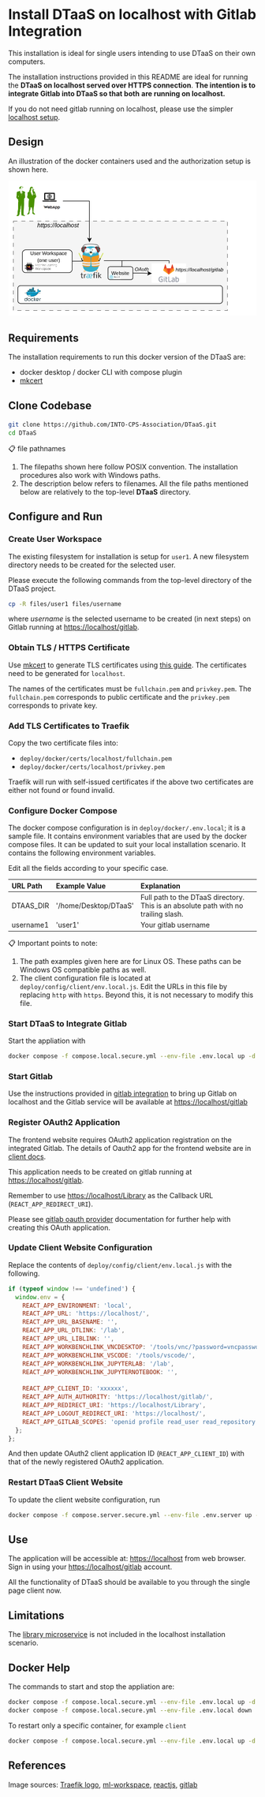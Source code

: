 # Install DTaaS on localhost with Gitlab Integration

This installation is ideal for single users intending to use
DTaaS on their own computers.

The installation instructions provided in this README are
ideal for running the **DTaaS on localhost served over HTTPS connection**.
**The intention is to integrate Gitlab into DTaaS so that both**
**are running on localhost.**

If you do not need gitlab running on localhost, please use
the simpler [localhost setup](LOCALHOST.md).

## Design

An illustration of the docker containers used and the authorization
setup is shown here.

![Traefik OAuth](./localhost-https.png)

## Requirements

The installation requirements to run this docker version of the DTaaS are:

- docker desktop / docker CLI with compose plugin
- [mkcert](https://github.com/FiloSottile/mkcert)

## Clone Codebase

```bash
git clone https://github.com/INTO-CPS-Association/DTaaS.git
cd DTaaS
```

:clipboard: file pathnames

1. The filepaths shown here follow POSIX convention.
   The installation procedures also work with Windows
   paths.
1. The description below refers to filenames. All the file
   paths mentioned below are relatively to the top-level
   **DTaaS** directory.

## Configure and Run

### Create User Workspace

The existing filesystem for installation is setup for `user1`.
A new filesystem directory needs to be created for the selected user.

Please execute the following commands from the top-level directory
of the DTaaS project.

```bash
cp -R files/user1 files/username
```

where _username_ is the selected username to be created (in next steps)
on Gitlab running at <https://localhost/gitlab>.

### Obtain TLS / HTTPS Certificate

Use [mkcert](https://github.com/FiloSottile/mkcert) to generate
TLS certificates using
[this guide](https://kifarunix.com/create-locally-trusted-ssl-certificates-with-mkcert-on-ubuntu-20-04/).
The certificates need to be generated for `localhost`.

The names of the certificates must be `fullchain.pem` and `privkey.pem`.
The `fullchain.pem` corresponds to public certificate and
the `privkey.pem` corresponds to private key.

### Add TLS Certificates to Traefik

Copy the two certificate files into:

- `deploy/docker/certs/localhost/fullchain.pem`
- `deploy/docker/certs/localhost/privkey.pem`

Traefik will run with self-issued certificates if the above two certificates
are either not found or found invalid.

### Configure Docker Compose

The docker compose configuration is in `deploy/docker/.env.local`;
it is a sample file.
It contains environment variables
that are used by the docker compose files.
It can be updated to suit your local installation scenario.
It contains the following environment variables.

Edit all the fields according to your specific case.

  | URL Path | Example Value | Explanation |
  |:------------|:---------------|:---------------|
  | DTAAS_DIR | '/home/Desktop/DTaaS' | Full path to the DTaaS directory. This is an absolute path with no trailing slash. |
  | username1 | 'user1' | Your gitlab username |

:clipboard: Important points to note:

1. The path examples given here are for Linux OS.
   These paths can be Windows OS compatible paths as well.
1. The client configuration file is located at
   `deploy/config/client/env.local.js`.
   Edit the URLs in this file by replacing `http` with `https`.
   Beyond this, it is not necessary to modify this file.

### Start DTaaS to Integrate Gitlab

Start the appliation with

```bash
docker compose -f compose.local.secure.yml --env-file .env.local up -d
```

### Start Gitlab

Use the instructions provided in
[gitlab integration](../services/gitlab/README.md) to bring up
Gitlab on localhost and the Gitlab service will be available at <https://localhost/gitlab>

### Register OAuth2 Application

The frontend website requires OAuth2 application registration on the integrated Gitlab.
The details of Oauth2 app for the frontend website are in
[client docs](../../docs/admin/client/auth.md).

This application needs to be created on gitlab running at <https://localhost/gitlab>.

Remember to use <https://localhost/Library> as the Callback URL (`REACT_APP_REDIRECT_URI`).

Please see
[gitlab oauth provider](https://docs.gitlab.com/ee/integration/oauth_provider.html)
documentation for further help with creating this OAuth application.

### Update Client Website Configuration

Replace the contents of `deploy/config/client/env.local.js` with
the following.

```js
if (typeof window !== 'undefined') {
  window.env = {
    REACT_APP_ENVIRONMENT: 'local',
    REACT_APP_URL: 'https://localhost/',
    REACT_APP_URL_BASENAME: '',
    REACT_APP_URL_DTLINK: '/lab',
    REACT_APP_URL_LIBLINK: '',
    REACT_APP_WORKBENCHLINK_VNCDESKTOP: '/tools/vnc/?password=vncpassword',
    REACT_APP_WORKBENCHLINK_VSCODE: '/tools/vscode/',
    REACT_APP_WORKBENCHLINK_JUPYTERLAB: '/lab',
    REACT_APP_WORKBENCHLINK_JUPYTERNOTEBOOK: '',

    REACT_APP_CLIENT_ID: 'xxxxxx',
    REACT_APP_AUTH_AUTHORITY: 'https://localhost/gitlab/',
    REACT_APP_REDIRECT_URI: 'https://localhost/Library',
    REACT_APP_LOGOUT_REDIRECT_URI: 'https://localhost/',
    REACT_APP_GITLAB_SCOPES: 'openid profile read_user read_repository api',
  };
};
```

And then update OAuth2 client application ID (`REACT_APP_CLIENT_ID`) with that
of the newly registered OAuth2 application.

### Restart DTaaS Client Website

To update the client website configuration, run

```bash
docker compose -f compose.server.secure.yml --env-file .env.server up -d --force-recreate client
```

## Use

The application will be accessible at:
<https://localhost> from web browser.
Sign in using your <https://localhost/gitlab> account.

All the functionality of DTaaS should be available to you
through the single page client now.

## Limitations

The [library microservice](../../docs/admin/servers/lib/docker.md) is not
included in the localhost installation scenario.

## Docker Help

The commands to start and stop the appliation are:

```bash
docker compose -f compose.local.secure.yml --env-file .env.local up -d
docker compose -f compose.local.secure.yml --env-file .env.local down
```

To restart only a specific container, for example `client`

```bash
docker compose -f compose.local.secure.yml --env-file .env.local up -d --force-recreate client
```

## References

Image sources:
[Traefik logo](https://www.laub-home.de/wiki/Traefik_SSL_Reverse_Proxy_f%C3%BCr_Docker_Container),
[ml-workspace](https://github.com/ml-tooling/ml-workspace),
[reactjs](https://krify.co/about-reactjs/),
[gitlab](https://gitlab.com)
